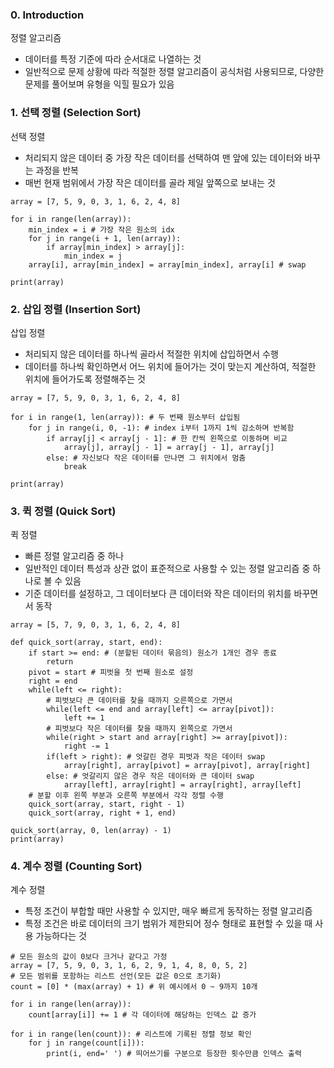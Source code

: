 ### 0. Introduction

정렬 알고리즘
- 데이터를 특정 기준에 따라 순서대로 나열하는 것
- 일반적으로 문제 상황에 따라 적절한 정렬 알고리즘이 공식처럼 사용되므로, 다양한 문제를 풀어보며 유형을 익힐 필요가 있음



### 1. 선택 정렬 (Selection Sort)

선택 정렬
- 처리되지 않은 데이터 중 가장 작은 데이터를 선택하여 맨 앞에 있는 데이터와 바꾸는 과정을 반복
- 매번 현재 범위에서 가장 작은 데이터를 골라 제일 앞쪽으로 보내는 것

```
array = [7, 5, 9, 0, 3, 1, 6, 2, 4, 8]

for i in range(len(array)):
    min_index = i # 가장 작은 원소의 idx
    for j in range(i + 1, len(array)):
        if array[min_index] > array[j]:
            min_index = j
    array[i], array[min_index] = array[min_index], array[i] # swap
   
print(array)
```


### 2. 삽입 정렬 (Insertion Sort)

삽입 정렬
- 처리되지 않은 데이터를 하나씩 골라서 적절한 위치에 삽입하면서 수행
- 데이터를 하나씩 확인하면서 어느 위치에 들어가는 것이 맞는지 계산하여, 적절한 위치에 들어가도록 정렬해주는 것

```
array = [7, 5, 9, 0, 3, 1, 6, 2, 4, 8]

for i in range(1, len(array)): # 두 번째 원소부터 삽입됨
    for j in range(i, 0, -1): # index i부터 1까지 1씩 감소하며 반복함
        if array[j] < array[j - 1]: # 한 칸씩 왼쪽으로 이동하며 비교
            array[j], array[j - 1] = array[j - 1], array[j]
        else: # 자신보다 작은 데이터를 만나면 그 위치에서 멈춤
            break
            
print(array)
```


### 3. 퀵 정렬 (Quick Sort)

퀵 정렬
- 빠른 정렬 알고리즘 중 하나
- 일반적인 데이터 특성과 상관 없이 표준적으로 사용할 수 있는 정렬 알고리즘 중 하나로 볼 수 있음
- 기준 데이터를 설정하고, 그 데이터보다 큰 데이터와 작은 데이터의 위치를 바꾸면서 동작

```
array = [5, 7, 9, 0, 3, 1, 6, 2, 4, 8]

def quick_sort(array, start, end):
    if start >= end: # (분할된 데이터 묶음의) 원소가 1개인 경우 종료
        return
    pivot = start # 피벗을 첫 번째 원소로 설정
    right = end
    while(left <= right):
        # 피벗보다 큰 데이터를 찾을 때까지 오른쪽으로 가면서
        while(left <= end and array[left] <= array[pivot]):
            left += 1
        # 피벗보다 작은 데이터를 찾을 때까지 왼쪽으로 가면서
        while(right > start and array[right] >= array[pivot]):
            right -= 1
        if(left > right): # 엇갈린 경우 피벗과 작은 데이터 swap
            array[right], array[pivot] = array[pivot], array[right]
        else: # 엇갈리지 않은 경우 작은 데이터와 큰 데이터 swap
            array[left], array[right] = array[right], array[left]
    # 분할 이후 왼쪽 부분과 오른쪽 부분에서 각각 정렬 수행
    quick_sort(array, start, right - 1)
    quick_sort(array, right + 1, end)

quick_sort(array, 0, len(array) - 1)
print(array)
```


### 4. 계수 정렬 (Counting Sort)

계수 정렬
- 특정 조건이 부합할 때만 사용할 수 있지만, 매우 빠르게 동작하는 정렬 알고리즘
- 특정 조건은 바로 데이터의 크기 범위가 제한되어 정수 형태로 표현할 수 있을 때 사용 가능하다는 것

```
# 모든 원소의 값이 0보다 크거나 같다고 가정
array = [7, 5, 9, 0, 3, 1, 6, 2, 9, 1, 4, 8, 0, 5, 2]
# 모든 범위를 포함하는 리스트 선언(모든 값은 0으로 초기화)
count = [0] * (max(array) + 1) # 위 예시에서 0 ~ 9까지 10개

for i in range(len(array)):
    count[array[i]] += 1 # 각 데이터에 해당하는 인덱스 값 증가

for i in range(len(count)): # 리스트에 기록된 정렬 정보 확인
    for j in range(count[i])):
        print(i, end=' ') # 띄어쓰기를 구분으로 등장한 횟수만큼 인덱스 출력
```
